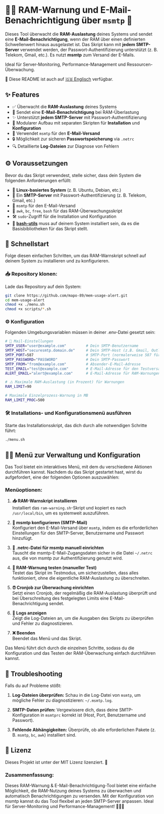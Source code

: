 # 🧑‍💻 RAM-Warnung und E-Mail-Benachrichtigung über `msmtp` 📧

Dieses Tool überwacht die **RAM-Auslastung** deines Systems und sendet eine **E-Mail-Benachrichtigung**, wenn der RAM über einen definierten Schwellenwert hinaus ausgelastet ist. Das Skript kann mit **jedem SMTP-Server** verwendet werden, der Passwort-Authentifizierung unterstützt (z. B. Telekom, Gmail, etc.). Es nutzt **msmtp** zum Versand der E-Mails.

Ideal für Server-Monitoring, Performance-Management und Ressourcen-Überwachung.

📖 Diese README ist auch auf [🇬🇧 Englisch](README.md) verfügbar.

## ✨ Features

- ✅ Überwacht die **RAM-Auslastung** deines Systems
- 🧠 Sendet eine **E-Mail-Benachrichtigung** bei RAM-Überlastung
- ✨ Unterstützt **jedem SMTP-Server** mit Passwort-Authentifizierung
- 🔧 Modularer Aufbau mit separaten Skripten für **Installation** und **Konfiguration**
- 📧 Verwendet `msmtp` für den **E-Mail-Versand**
- 🔒 Möglichkeit zur sicheren **Passwortspeicherung** via `.netrc`
- 🔍 Detaillierte **Log-Dateien** zur Diagnose von Fehlern


## ⚙️ Voraussetzungen

Bevor du das Skript verwendest, stelle sicher, dass dein System die folgenden Anforderungen erfüllt:

- 🐧 **Linux-basiertes System** (z. B. Ubuntu, Debian, etc.)
- 📡 Ein **SMTP-Server** mit Passwort-Authentifizierung (z. B. Telekom, Gmail, etc.)
- 📝 `msmtp` für den E-Mail-Versand
- 📜 `awk`, `bc`, `free`, `bash` für das RAM-Überwachungsskript
- 🛠️ `sudo`-Zugriff für die Installation und Konfiguration
- 🔧 **[bash-utils](https://github.com/mapo-89/bash-utils)** muss auf deinem System installiert sein, da es die Basisbibliotheken für das Skript stellt.


## 🚀 Schnellstart

Folge diesen einfachen Schritten, um das RAM-Warnskript schnell auf deinem System zu installieren und zu konfigurieren.

### 📥 Repository klonen:

Lade das Repository auf dein System:

```bash
git clone https://github.com/mapo-89/mem-usage-alert.git
cd mem-usage-alert
chmod +x ./menu.sh
chmod +x scripts/*.sh
```

### ⚙️ Konfiguration

Folgenden Umgebungsvariablen müssen in deiner .env-Datei gesetzt sein:

```bash
# 📧 Mail-Einstellungen
SMTP_USER="user@example.com"         # Dein SMTP-Benutzername
SMTP_HOST="securesmtp.domain.de"     # Dein SMTP-Host (z.B. Gmail, Outlook, etc.)
SMTP_PORT=587                        # SMTP-Port (normalerweise 587 für TLS)
SMTP_PASSWORD="PASSWORD"             # Dein SMTP-Passwort
SMTP_FROM="from@example.com"         # Absender-E-Mail-Adresse
TEST_EMAIL="test@example.com"        # E-Mail-Adresse für den Testversand
ALERT_EMAIL="alert@example.com"      # E-Mail-Adresse für RAM-Warnungen

# ⚠️ Maximale RAM-Auslastung (in Prozent) für Warnungen
RAM_LIMIT=90

# Maximale Einzelprozess-Warnung in MB
RAM_LIMIT_PROC=500
```

### 🛠️ Installations- und Konfigurationsmenü ausführen

Starte das Installationsskript, das dich durch alle notwendigen Schritte führt:

```bash
./menu.sh
```


## 🧑‍💻 Menü zur Verwaltung und Konfiguration

Das Tool bietet ein interaktives Menü, mit dem du verschiedene Aktionen durchführen kannst. Nachdem du das Skript gestartet hast, wirst du aufgefordert, eine der folgenden Optionen auszuwählen:

### Menüoptionen:

1. **📥 RAM-Warnskript installieren**  
   Installiert das `ram-warning.sh`-Skript und kopiert es nach `/usr/local/bin`, um es systemweit auszuführen.

2. **📧 msmtp konfigurieren (SMTP-Mail)**  
   Konfiguriert den E-Mail-Versand über `msmtp`, indem es die erforderlichen Einstellungen für den SMTP-Server, Benutzername und Passwort hinzufügt.

3. **🔐 .netrc-Datei für msmtp manuell einrichten**  
   Tauscht die msmtp-E-Mail-Zugangsdaten sicher in die Datei `~/.netrc` aus, die von msmtp zur Authentifizierung genutzt wird.

4. **🧪 RAM-Warnung testen (manueller Test)**  
   Testet das Skript im Testmodus, um sicherzustellen, dass alles funktioniert, ohne die eigentliche RAM-Auslastung zu überschreiten.

5. **⏰ Cronjob zur Überwachung einrichten**  
   Setzt einen Cronjob, der regelmäßig die RAM-Auslastung überprüft und bei Überschreitung des festgelegten Limits eine E-Mail-Benachrichtigung sendet.

6. **📜 Logs anzeigen**  
   Zeigt die Log-Dateien an, um die Ausgaben des Skripts zu überprüfen und Fehler zu diagnostizieren.

7. **❌ Beenden**  
   Beendet das Menü und das Skript.

Das Menü führt dich durch die einzelnen Schritte, sodass du die Konfiguration und das Testen der RAM-Überwachung einfach durchführen kannst.


## 🔧 Troubleshooting

Falls du auf Probleme stößt:

1. **Log-Dateien überprüfen:** Schau in die Log-Datei von `msmtp`, um mögliche Fehler zu diagnostizieren: `~/.msmtp.log`.

2. **SMTP-Daten prüfen:** Vergewissere dich, dass deine SMTP-Konfiguration in `msmtprc` korrekt ist (Host, Port, Benutzername und Passwort).

3. **Fehlende Abhängigkeiten:** Überprüfe, ob alle erforderlichen Pakete (z. B. `msmtp`, `bc`, `awk`) installiert sind.


## 📜 Lizenz

Dieses Projekt ist unter der MIT Lizenz lizenziert. 📝


### Zusammenfassung:

Dieses RAM-Warnung & E-Mail-Benachrichtigung-Tool bietet eine einfache Möglichkeit, die RAM-Nutzung deines Systems zu überwachen und automatisch Benachrichtigungen zu versenden. Mit der Konfiguration von msmtp kannst du das Tool flexibel an jeden SMTP-Server anpassen. Ideal für Server-Monitoring und Performance-Management! 🧑‍💻📧